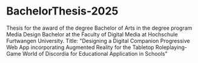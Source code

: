 # BachelorThesis-2025
Thesis for the award of the degree Bachelor of Arts in the degree program Media Design Bachelor at the Faculty of Digital Media at Hochschule Furtwangen University. Title: "Designing a Digital Companion Progressive Web App incorporating Augmented Reality for the Tabletop Roleplaying-Game World of Discordia for Educational Application in Schools"
